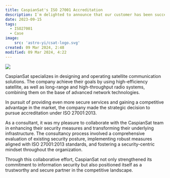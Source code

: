 ```yaml
---
title: CaspianSat's ISO 27001 Accreditation
description: I`m delighted to announce that our customer has been successfully certified for the ISO27001:2013 standard.
date: 2023-09-15
tags:
  - ISO27001
  - Case
image: 
    src: 'astro-yi/csat-logo.svg'
created: 09 Mar 2024, 2:48
modified: 09 Mar 2024, 4:22
---
```


![](/astro-yi/csat-logo.svg)

CaspianSat specializes in designing and operating satellite communication solutions. The company achieve their goals by using high-efficiency satellite, as well as long-range and high-throughput radio systems, combining them on the base of advanced network technologies.

In pursuit of providing even more secure services and gaining a competitive advantage in the market, the company made the strategic decision to pursue accreditation under ISO 27001:2013.

As a consultant, it was my pleasure to collaborate with the CaspianSat team in enhancing their security measures and transforming their underlying infrastructure. The consultancy process involved a comprehensive evaluation of existing security posture, implementing robust measures aligned with ISO 27001:2013 standards, and fostering a security-centric mindset throughout the organization.

Through this collaborative effort, CaspianSat not only strengthened its commitment to information security but also positioned itself as a trustworthy and secure partner in the competitive landscape.
